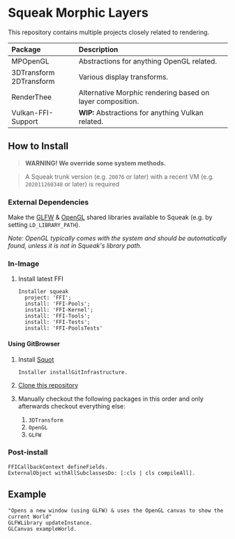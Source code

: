 # Squeak Morphic Layers
This repository contains multiple projects closely related to rendering.

| Package | Description |
| :--- | :--- |
| MPOpenGL | Abstractions for anything OpenGL related. |
| 3DTransform<br>2DTransform | Various display transforms. |
| RenderThee | Alternative Morphic rendering based on layer composition. |
| Vulkan-FFI-Support | **WIP:** Abstractions for anything Vulkan related. |

## How to Install

> **WARNING! We override some system methods.**

> A Squeak trunk version (e.g. `20076` or later) with a recent VM (e.g. `202011260348` or later) is required

### External Dependencies
Make the [GLFW] & [OpenGL] shared libraries available to Squeak (e.g. by setting `LD_LIBRARY_PATH`).

*Note: OpenGL typically comes with the system and should be automatically found, unless it is not in Squeak's library path.*

### In-Image
1. Install latest FFI
    ```smalltalk
    Installer squeak
      project: 'FFI';
      install: 'FFI-Pools';
      install: 'FFI-Kernel';
      install: 'FFI-Tools';
      install: 'FFI-Tests';
      install: 'FFI-PoolsTests'
    ```

#### Using GitBrowser
1. Install [Squot]
    ```smalltalk
    Installer installGitInfrastructure.
    ```
2. [Clone this repository](https://github.com/hpi-swa/Squot#getting-started-with-an-existing-remote-project)

3. Manually checkout the following packages in this order and only afterwards checkout everything else:
    1. `3DTransform`
    2. `OpenGL`
    3. `GLFW`

### Post-install
```smalltalk
FFICallbackContext defineFields.
ExternalObject withAllSubclassesDo: [:cls | cls compileAll].
```

## Example
```smalltalk
"Opens a new window (using GLFW) & uses the OpenGL canvas to show the current World"
GLFWLibrary updateInstance.
GLCanvas exampleWorld.
```

<!-- Reference -->
[GLFW]: https://www.glfw.org/download.html
[OpenGL]: https://www.khronos.org/opengl/wiki/Getting_Started#Downloading_OpenGL
[Squot]: https://github.com/hpi-swa/Squot
